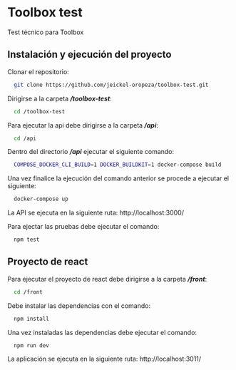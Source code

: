 # Toolbox test

Test técnico para Toolbox


## Instalación y ejecución del proyecto

Clonar el repositorio:
```bash
  git clone https://github.com/jeickel-oropeza/toolbox-test.git
```

Dirigirse a la carpeta ***/toolbox-test***:
```bash
  cd /toolbox-test
```

Para ejecutar la api debe dirigirse a la carpeta ***/api***:
```bash
  cd /api
```
Dentro del directorio ***/api*** ejecutar el siguiente comando:
```bash
  COMPOSE_DOCKER_CLI_BUILD=1 DOCKER_BUILDKIT=1 docker-compose build
```
Una vez finalice la ejecución del comando anterior se procede a ejecutar el siguiente:
```bash
  docker-compose up
```
La API se ejecuta en la siguiente ruta: http://localhost:3000/

Para ejectar las pruebas debe ejecutar el comando: 
```bash
  npm test
```
## Proyecto de react
Para ejecutar el proyecto de react debe dirigirse a la carpeta ***/front***:
```bash
  cd /front
```
Debe instalar las dependencias con el comando:
```bash
  npm install
```
Una vez instaladas las dependencias debe ejecutar el comando:
```bash
  npm run dev
```

La aplicación se ejecuta en la siguiente ruta: http://localhost:3011/